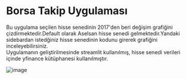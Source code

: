 # Borsa Takip Uygulaması 
Bu uygulama seçilen hisse senedinin 2017'den beri değişim grafiğini çizdirmektedir.Default olarak Aselsan hisse senedi gelmektedir.Yandaki sidebardan istedğiniz hisse senedinin kodunu girerek grafiğini inceleyebilirsiniz.  
Uygulamanın geliştirilmesinde streamlit kullanılmış, hisse senedi verileri içinde yfinance kütüphanesi kullanılmıştır.  

![image](https://github.com/user-attachments/assets/64bade5b-45ed-4799-95f4-327d4cb95c0f)
